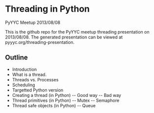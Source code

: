 # Threading in Python

PyYYC Meetup 2013/08/08

This is the github repo for the PyYYC meetup threading presentation on 2013/08/08. The generated presentation can be viewed at pyyyc.org/threading-presentation.

Outline
-------

- Introduction
- What is a thread.
- Threads vs. Processes
- Scheduling
- Targetted Python version
- Creating a thread (in Python)
-- Good way
-- Bad way
- Thread primitives (in Python)
-- Mutex
-- Semaphore
- Thread safe objects (in Python)
-- Queue
